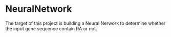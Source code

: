NeuralNetwork
=============

The target of this project is building a Neural Nerwork to determine whether the input gene sequence contain RA or not.
